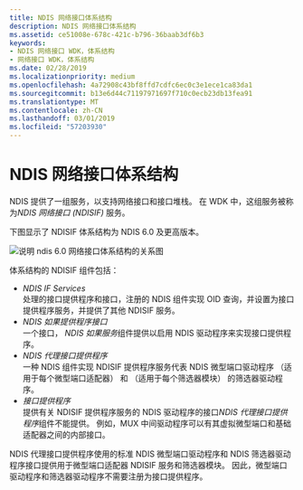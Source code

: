 ```yaml
---
title: NDIS 网络接口体系结构
description: NDIS 网络接口体系结构
ms.assetid: ce51008e-678c-421c-b796-36baab3df6b3
keywords:
- NDIS 网络接口 WDK，体系结构
- 网络接口 WDK，体系结构
ms.date: 02/28/2019
ms.localizationpriority: medium
ms.openlocfilehash: 4a72908c43bf8ffd7cdfc6ec0c3e1ece1ca83da1
ms.sourcegitcommit: b13e6d44c71197971697f710c0ecb23db13fea91
ms.translationtype: MT
ms.contentlocale: zh-CN
ms.lasthandoff: 03/01/2019
ms.locfileid: "57203930"
---
```

# <a name="ndis-network-interface-architecture"></a>NDIS 网络接口体系结构

NDIS 提供了一组服务，以支持网络接口和接口堆栈。 在 WDK 中，这组服务被称为*NDIS 网络接口 (NDISIF)* 服务。

下图显示了 NDISIF 体系结构为 NDIS 6.0 及更高版本。

![说明 ndis 6.0 网络接口体系结构的关系图](images/ifarch.png)

体系结构的 NDISIF 组件包括：

- *NDIS IF Services*  
    处理的接口提供程序和接口，注册的 NDIS 组件实现 OID 查询，并设置为接口提供程序服务，并提供了其他 NDISIF 服务。
- *NDIS 如果提供程序接口*  
    一个接口， *NDIS 如果服务*组件提供以启用 NDIS 驱动程序来实现接口提供程序。
- *NDIS 代理接口提供程序*  
    一种 NDIS 组件实现 NDISIF 提供程序服务代表 NDIS 微型端口驱动程序 （适用于每个微型端口适配器） 和 （适用于每个筛选器模块） 的筛选器驱动程序。
- *接口提供程序*  
    提供有关 NDISIF 提供程序服务的 NDIS 驱动程序的接口*NDIS 代理接口提供程序*组件不能提供。 例如，MUX 中间驱动程序可以有其虚拟微型端口和基础适配器之间的内部接口。

NDIS 代理接口提供程序使用的标准 NDIS 微型端口驱动程序和 NDIS 筛选器驱动程序接口提供用于微型端口适配器 NDISIF 服务和筛选器模块。 因此，微型端口驱动程序和筛选器驱动程序不需要注册为接口提供程序。